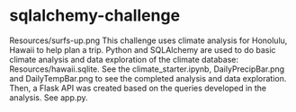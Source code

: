 # sqlalchemy-challenge
Resources/surfs-up.png
This challenge uses climate analysis for Honolulu, Hawaii to help plan a trip.  Python and SQLAlchemy are used to do basic climate analysis and data exploration of the climate database: Resources/hawaii.sqlite. See the climate_starter.ipynb, DailyPrecipBar.png and DailyTempBar.png to see the completed analysis and data exploration. Then, a Flask API was created based on the queries developed in the analysis. See app.py.  
